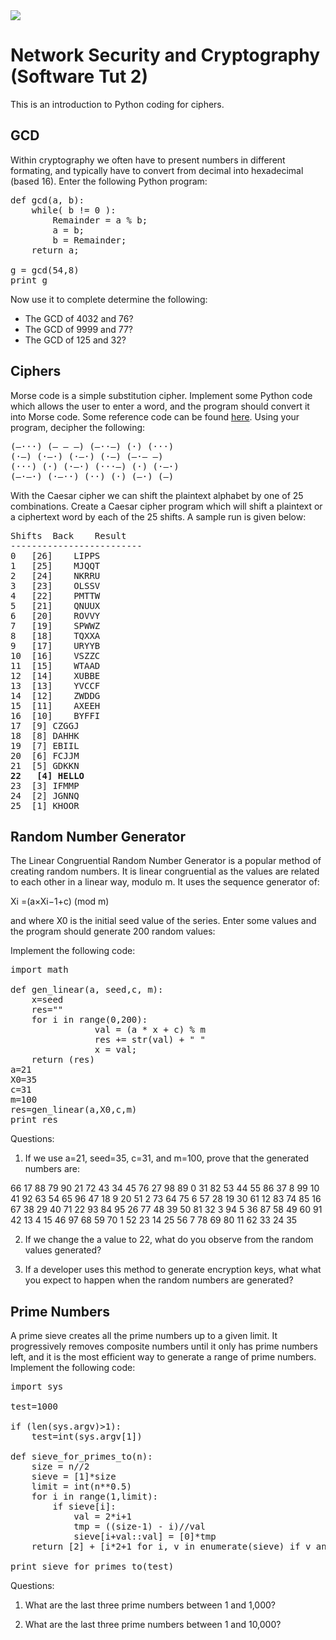 
<img src="https://github.com/billbuchanan/csn09112/blob/master/zadditional/top_csn09112.png"/>
<h1>Network Security and Cryptography (Software Tut 2)</h1>

<p>This is an introduction to Python coding for ciphers.<p>
<h2>GCD</h2>

Within cryptography we often have to present numbers in different formating, and typically have to convert from decimal into hexadecimal (based 16). Enter the following Python program:

<pre>
def gcd(a, b):
	while( b != 0 ):
		Remainder = a % b;
		a = b;
		b = Remainder;
	return a;

g = gcd(54,8)
print g
</pre>

<p>Now use it to complete determine the following:</p>
<ul>
<li>The GCD of 4032 and 76?</li>
<li>The GCD of 9999 and 77?</li>
<li>The GCD of 125 and 32?</li>
 </ul> 

<h2>Ciphers</h2>
<p>Morse code is a simple substitution cipher. Implement some Python code which allows the user to enter a word, and the program should convert it into Morse code. Some reference code can be found <a href="https://gist.github.com/guinslym/ebb4fefe0f7d63beab01a70a8fd630d7" target="_blank">here</a>. Using your program, decipher the following:
	
<pre>
(—···) (— — —) (—··—) (·) (···) 		
(·—) (·—·) (·—·) (·—) (—·— —) 		
(···) (·) (·—·) (···—) (·) (·—·) 		
(—·—·) (·—··) (··) (·) (—·) (—) 
</pre>

With the Caesar cipher we can shift the plaintext alphabet by one of 25 combinations. Create a Caesar cipher program which will shift a plaintext or a ciphertext word by each of the 25 shifts. A sample run is given below:

<pre>
Shifts	Back	Result
-------------------------
0	[26]	LIPPS
1	[25]	MJQQT
2	[24]	NKRRU
3	[23]	OLSSV
4	[22]	PMTTW
5	[21]	QNUUX
6	[20]	ROVVY
7	[19]	SPWWZ
8	[18]	TQXXA
9	[17]	URYYB
10	[16]	VSZZC
11	[15]	WTAAD
12	[14]	XUBBE
13	[13]	YVCCF
14	[12]	ZWDDG
15	[11]	AXEEH
16	[10]	BYFFI
17	[9]	CZGGJ
18	[8]	DAHHK
19	[7]	EBIIL
20	[6]	FCJJM
21	[5]	GDKKN
<b>22	[4]	HELLO</b>
23	[3]	IFMMP
24	[2]	JGNNQ
25	[1]	KHOOR
</pre>

<h2>Random Number Generator</h2>

The Linear Congruential Random Number Generator is a popular method of creating random numbers. It is linear congruential as the values are related to each other in a linear way, modulo m. It uses the sequence generator of:

Xi =(a×Xi−1+c) (mod m)

and where X0 is the initial seed value of the series. Enter some values and the program should generate 200 random values:

Implement the following code:

<pre>
import math

def gen_linear(a, seed,c, m):
	x=seed
	res=""
	for i in range(0,200):
                val = (a * x + c) % m
                res += str(val) + " "
                x = val;
	return (res)
a=21
X0=35
c=31
m=100  
res=gen_linear(a,X0,c,m)
print res
</pre>

<p>Questions:</p>

1. If we use a=21, seed=35, c=31, and m=100, prove that the generated numbers are:

66 17 88 79 90 21 72 43 34 45 76 27 98 89  0 31 82 53 44 55 86 
37  8 99 10 41 92 63 54 65 96 47 18 9 20 51 2 73 64 75 6 57 28 
19 30 61 12 83 74 85 16 67 38 29 40 71 22 93 84 95 26 77 48 39 
50 81 32 3 94 5 36 87 58 49 60 91 42 13 4 15 46 97 68 59 70 1 
52 23 14 25 56 7 78 69 80 11 62 33 24 35

2. If we change the a value to 22, what do you observe from the random values generated?

3. If a developer uses this method to generate encryption keys, what what you expect to happen when the random numbers are generated?
<h2>Prime Numbers</h2>

A prime sieve creates all the prime numbers up to a given limit. It progressively removes composite numbers until it only has prime numbers left, and it is the most efficient way to generate a range of prime numbers. Implement the following code:

<pre>
import sys

test=1000

if (len(sys.argv)>1):
	test=int(sys.argv[1])

def sieve_for_primes_to(n):
    size = n//2
    sieve = [1]*size
    limit = int(n**0.5)
    for i in range(1,limit):
        if sieve[i]:
            val = 2*i+1
            tmp = ((size-1) - i)//val 
            sieve[i+val::val] = [0]*tmp
    return [2] + [i*2+1 for i, v in enumerate(sieve) if v and i>0]
 
print sieve_for_primes_to(test)
</pre>

Questions:

1. What are the last three prime numbers between 1 and 1,000?

2. What are the last three prime numbers between 1 and 10,000?
